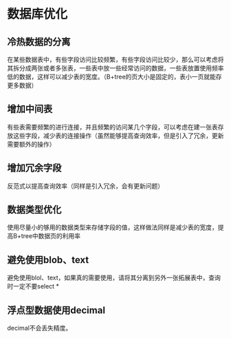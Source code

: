 # 数据库优化

## 冷热数据的分离

在某些数据表中，有些字段访问比较频繁，有些字段访问比较少，那么可以考虑将其拆分成两张或者多张表，一些表中放一些经常访问的数据，一些表放置使用频率低的数据，这样可以减少表的宽度。（B+tree的页大小是固定的，表小一页就能存更多数据）

## 增加中间表

有些表需要频繁的进行连接，并且频繁的访问某几个字段，可以考虑在建一张表存放这些字段，减少表的连接操作（虽然能够提高查询效率，但是引入了冗余，更新需要额外的操作）

## 增加冗余字段

反范式以提高查询效率（同样是引入冗余，会有更新问题）

## 数据类型优化

使用尽量小的够用的数据类型来存储字段的值，这样做法同样是减少表的宽度，提高B+tree中数据页的利用率

## 避免使用blob、text

避免使用blol、text，如果真的需要使用，请将其分离到另外一张拓展表中，查询时一定不要select *

## 浮点型数据使用decimal

decimal不会丢失精度。

